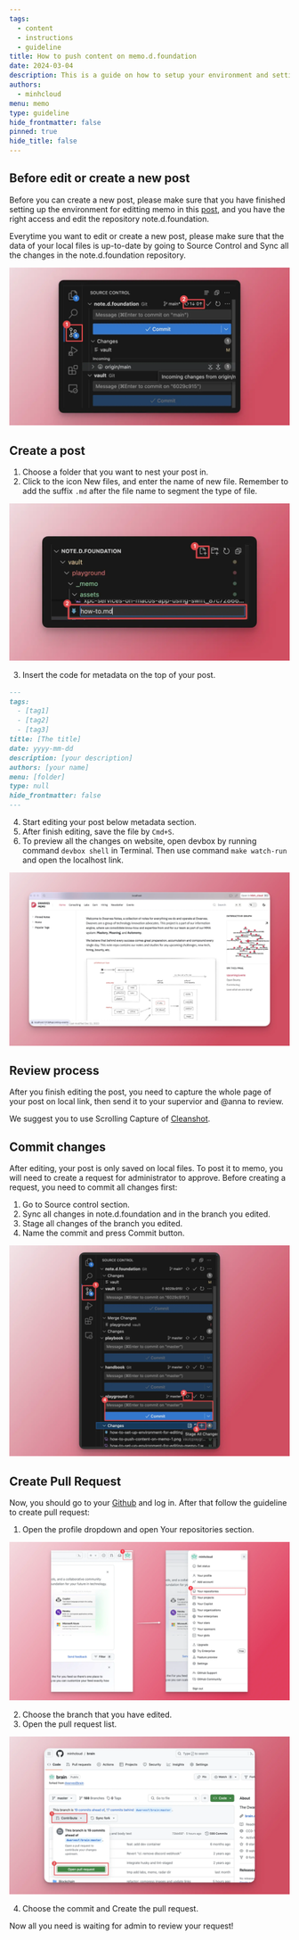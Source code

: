 ```yaml
---
tags:
  - content
  - instructions
  - guideline
title: How to push content on memo.d.foundation
date: 2024-03-04
description: This is a guide on how to setup your environment and settings to push content to our notes website, note.d.foundation.
authors:
  - minhcloud
menu: memo
type: guideline
hide_frontmatter: false
pinned: true
hide_title: false
---
```


## Before edit or create a new post
Before you can create a new post, please make sure that you have finished setting up the environment for editting memo in this [post](https://memo.d.foundation/playground/_memo/how-to-set-up-environment-for-editing-memo/), and you have the right access and edit the repository note.d.foundation. 

Everytime you want to edit or create a new post, please make sure that the data of your local files is up-to-date by going to Source Control and Sync all the changes in the note.d.foundation repository.

![](assets/how-to-push-content-on-note-d_how-to-push-content-on-memo-1.webp)

## Create a post 
1. Choose a folder that you want to nest your post in.
2. Click to the icon New files, and enter the name of new file. Remember to add the suffix `.md` after the file name to segment the type of file. 

![](assets/how-to-push-content-on-note-d_how-to-push-content-on-memo-5.webp)

3. Insert the code for metadata on the top of your post. 

```md
---
tags: 
  - [tag1]
  - [tag2]
  - [tag3]
title: [The title]
date: yyyy-mm-dd
description: [your description]
authors: [your name]
menu: [folder]
type: null
hide_frontmatter: false
---
```

4. Start editing your post below metadata section.
5. After finish editing, save the file by `Cmd+S`.
6. To preview all the changes on website, open devbox by running command `devbox shell` in Terminal. Then use command `make watch-run` and open the localhost link. 

![](assets/how-to-push-content-on-note-d_how-to-set-up-environment-for-editing-memo-2.webp)

## Review process
After you finish editing the post, you need to capture the whole page of your post on local link, then send it to your supervior and @anna to review. 

We suggest you to use Scrolling Capture of [Cleanshot](https://cleanshot.com/).

## Commit changes 
After editing, your post is only saved on local files. To post it to memo, you will need to create a request for administrator to approve. Before creating a request, you need to commit all changes first:
1. Go to Source control section.
2. Sync all changes in note.d.foundation and in the branch you edited.
3. Stage all changes of the branch you edited.
4. Name the commit and press Commit button.

![](assets/how-to-push-content-on-note-d_how-to-push-content-on-memo-2.webp)

## Create Pull Request 
Now, you should go to your [Github](https://github.com/) and log in. After that follow the guideline to create pull request: 

1. Open the profile dropdown and open Your repositories section.

![](assets/how-to-push-content-on-note-d_how-to-push-content-on-memo-3.webp)

2. Choose the branch that you have edited.
3. Open the pull request list.

![](assets/how-to-push-content-on-note-d_how-to-push-content-on-memo-4.webp)

4. Choose the commit and Create the pull request.

Now all you need is waiting for admin to review your request! 